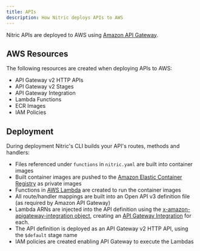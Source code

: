 ```yaml
---
title: APIs
description: How Nitric deploys APIs to AWS
---
```


Nitric APIs are deployed to AWS using [Amazon API Gateway](https://aws.amazon.com/api-gateway/).

## AWS Resources

The following resources are created when deploying APIs to AWS:

- API Gateway v2 HTTP APIs
- API Gateway v2 Stages
- API Gateway Integration
- Lambda Functions
- ECR Images
- IAM Policies

## Deployment

During deployment Nitric's CLI builds your API's routes, methods and handlers:

- Files referenced under `functions` in `nitric.yaml` are built into container images
- Built container images are pushed to the [Amazon Elastic Container Registry](https://aws.amazon.com/ecr/) as private images
- Functions in [AWS Lambda](https://aws.amazon.com/lambda/) are created to run the container images
- All route/handler mappings are built into an Open API v3 definition file (as required by Amazon API Gateway)
- Lambda ARNs are injected into the API definition using the [x-amazon-apigateway-integration object](https://docs.aws.amazon.com/apigateway/latest/developerguide/api-gateway-swagger-extensions-integration.html), creating an [API Gateway Integration](https://docs.aws.amazon.com/apigateway/api-reference/resource/integration/) for each.
- The API definition is deployed as an API Gateway v2 HTTP API, using the `$default` stage name
- IAM policies are created enabling API Gateway to execute the Lambdas
